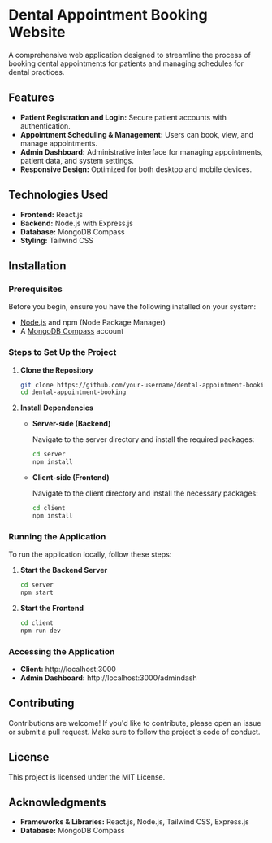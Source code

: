 # Dental Appointment Booking Website

A comprehensive web application designed to streamline the process of booking dental appointments for patients and managing schedules for dental practices.

## Features

- **Patient Registration and Login:** Secure patient accounts with authentication.
- **Appointment Scheduling & Management:** Users can book, view, and manage appointments.
- **Admin Dashboard:** Administrative interface for managing appointments, patient data, and system settings.
- **Responsive Design:** Optimized for both desktop and mobile devices.

## Technologies Used

- **Frontend:** React.js
- **Backend:** Node.js with Express.js
- **Database:** MongoDB Compass
- **Styling:** Tailwind CSS

## Installation

### Prerequisites

Before you begin, ensure you have the following installed on your system:

- [Node.js](https://nodejs.org/) and npm (Node Package Manager)
- A [MongoDB Compass](https://www.mongodb.com/compass) account

### Steps to Set Up the Project

1. **Clone the Repository**

    ```bash
    git clone https://github.com/your-username/dental-appointment-booking.git
    cd dental-appointment-booking
    ```

2. **Install Dependencies**

   - **Server-side (Backend)**

     Navigate to the server directory and install the required packages:

     ```bash
     cd server
     npm install
     ```

   - **Client-side (Frontend)**

     Navigate to the client directory and install the necessary packages:

     ```bash
     cd client
     npm install
     ```

### Running the Application

To run the application locally, follow these steps:

1. **Start the Backend Server**

   ```bash
   cd server
   npm start
   
2. **Start the Frontend**

   ```bash
   cd client
   npm run dev

### Accessing the Application

- **Client:** http://localhost:3000
- **Admin Dashboard:** http://localhost:3000/admindash

## Contributing

Contributions are welcome! If you'd like to contribute, please open an issue or submit a pull request. Make sure to follow the project's code of conduct.

## License

This project is licensed under the MIT License.

## Acknowledgments

- **Frameworks & Libraries:** React.js, Node.js, Tailwind CSS, Express.js
- **Database:** MongoDB Compass

